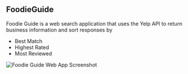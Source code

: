 ## FoodieGuide

Foodie Guide is a web search application that uses the Yelp API to return business information and sort responses by
- Best Match
- Highest Rated
- Most Reviewed

<img src='https://media-exp1.licdn.com/dms/image/C4E2DAQHKMMLzSaGE8g/profile-treasury-image-shrink_800_800/0/1608658985030?e=1616605200&v=beta&t=Y41rXPJTEzzgRjaY52Of5vrk5JPfY52MLOEXhAOuNr8' alt='Foodie Guide Web App Screenshot' >
